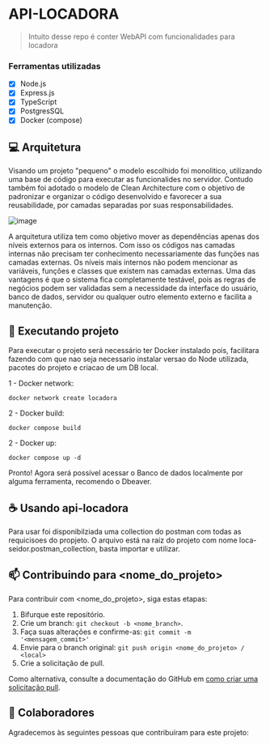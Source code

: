 # API-LOCADORA
> Intuito desse repo é conter WebAPI com funcionalidades para locadora

### Ferramentas utilizadas

- [x] Node.js
- [x] Express.js
- [x] TypeScript
- [x] PostgresSQL
- [x] Docker (compose)

## 💻 Arquitetura

Visando um projeto "pequeno" o modelo escolhido foi monolitico, utilizando uma base de código para executar as funcionalides no servidor.
Contudo também foi adotado o modelo de Clean Architecture com o objetivo de padronizar e organizar o código desenvolvido e
favorecer a sua reusabilidade, por camadas separadas por suas responsabilidades.

![image](https://blog.cleancoder.com/uncle-bob/images/2012-08-13-the-clean-architecture/CleanArchitecture.jpg)

A arquitetura utiliza tem como objetivo mover as dependências apenas dos níveis externos para os internos.
Com isso os códigos nas camadas internas não precisam ter conhecimento necessariamente das funções nas camadas externas. Os níveis mais internos não podem mencionar as variáveis, funções e classes que existem nas camadas externas.
Uma das vantagens é que o sistema fica completamente testável, pois as regras de negócios podem ser validadas sem a necessidade da interface do usuário, banco de dados, servidor ou qualquer outro elemento externo e facilita a manutenção. 

## 🚀 Executando projeto

Para executar o projeto será necessário ter Docker instalado pois, facilitara fazendo com que nao seja necessario instalar versao do Node utilizada, pacotes do projeto e criacao de um DB local.

1 - Docker network:

```
docker network create locadora
```

2 - Docker build:

```
docker compose build
```

2 - Docker up:

```
docker compose up -d
```

Pronto! Agora será possível acessar o Banco de dados localmente por alguma ferramenta, recomendo o Dbeaver.

## ☕ Usando api-locadora

Para usar foi disponibilziada uma collection do postman com todas as requicisoes do propjeto. O arquivo está na raíz do projeto com nome loca-seidor.postman_collection, basta importar e utilizar.

## 📫 Contribuindo para <nome_do_projeto>

Para contribuir com <nome_do_projeto>, siga estas etapas:

1. Bifurque este repositório.
2. Crie um branch: `git checkout -b <nome_branch>`.
3. Faça suas alterações e confirme-as: `git commit -m '<mensagem_commit>'`
4. Envie para o branch original: `git push origin <nome_do_projeto> / <local>`
5. Crie a solicitação de pull.

Como alternativa, consulte a documentação do GitHub em [como criar uma solicitação pull](https://help.github.com/en/github/collaborating-with-issues-and-pull-requests/creating-a-pull-request).

## 🤝 Colaboradores

Agradecemos às seguintes pessoas que contribuíram para este projeto:


